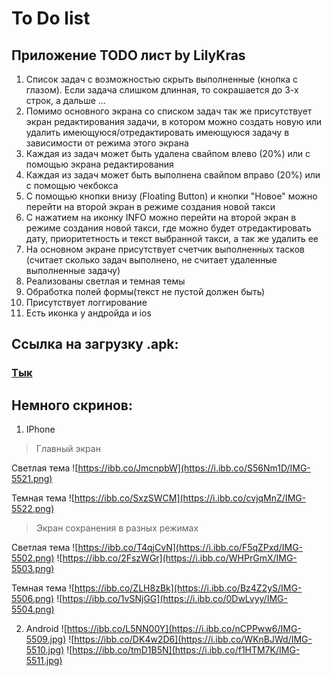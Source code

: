# To Do list

## Приложение TODO лист by LilyKras

1. Список задач с возможностью скрыть выполненные (кнопка с глазом). Если задача слишком длинная, то сокрашается до 3-х строк, а дальше ...
2. Помимо основного экрана со списком задач так же присутствует экран редактирования задачи, в котором можно создать новую или удалить имеющуюся/отредактировать имеющуюся задачу в зависимости от режима этого экрана
3. Каждая из задач может быть удалена свайпом влево (20%) или с помощью экрана редактирования 
4. Каждая из задач может быть выполнена свайпом вправо (20%) или с помощью чекбокса 
5. С помощью кнопки внизу (Floating Button) и кнопки "Новое" можно перейти на второй экран в режиме создания новой такси
6. С нажатием на иконку INFO можно перейти на второй экран в режиме создания новой такси, где можно будет отредактировать дату, приоритетность и текст выбранной такси, а так же удалить ее
7. На основном экране присутствует счетчик выполненных тасков (считает сколько задач выполнено, не считает удаленные выполненные задачу)
8. Реализованы светлая и темная темы
9. Обработка полей формы(текст не пустой должен быть)
10. Присутствует логгирование 
11. Есть иконка у андройда и ios


## Ссылка на загрузку .apk:
### [Тык](https://drive.google.com/uc?export=download&id=1bI4WR3Bnti8xx_3Z3HVpe4q8ojyqvFc1)


## Немного скринов:
1. IPhone

> Главный экран

Светлая тема
![https://ibb.co/JmcnpbW](https://i.ibb.co/S56Nm1D/IMG-5521.png)

Темная тема
![https://ibb.co/SxzSWCM](https://i.ibb.co/cvjqMnZ/IMG-5522.png)


> Экран сохранения в разных режимах

Светлая тема
![https://ibb.co/T4qjCvN](https://i.ibb.co/F5qZPxd/IMG-5502.png)
![https://ibb.co/2FszWGr](https://i.ibb.co/WHPrGmX/IMG-5503.png)

Темная тема
![https://ibb.co/ZLH8zBk](https://i.ibb.co/Bz4Z2yS/IMG-5506.png)
![https://ibb.co/1vSNjGG](https://i.ibb.co/0DwLvyy/IMG-5504.png)

2. Android
![https://ibb.co/L5NN00Y](https://i.ibb.co/nCPPww6/IMG-5509.jpg)
![https://ibb.co/DK4w2D6](https://i.ibb.co/WKnBJWd/IMG-5510.jpg)
![https://ibb.co/tmD1B5N](https://i.ibb.co/f1HTM7K/IMG-5511.jpg)
